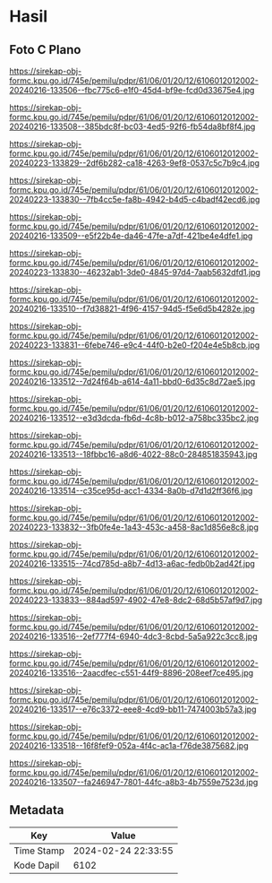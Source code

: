 # Hasil

## Foto C Plano

https://sirekap-obj-formc.kpu.go.id/745e/pemilu/pdpr/61/06/01/20/12/6106012012002-20240216-133506--fbc775c6-e1f0-45d4-bf9e-fcd0d33675e4.jpg

https://sirekap-obj-formc.kpu.go.id/745e/pemilu/pdpr/61/06/01/20/12/6106012012002-20240216-133508--385bdc8f-bc03-4ed5-92f6-fb54da8bf8f4.jpg

https://sirekap-obj-formc.kpu.go.id/745e/pemilu/pdpr/61/06/01/20/12/6106012012002-20240223-133829--2df6b282-ca18-4263-9ef8-0537c5c7b9c4.jpg

https://sirekap-obj-formc.kpu.go.id/745e/pemilu/pdpr/61/06/01/20/12/6106012012002-20240223-133830--7fb4cc5e-fa8b-4942-b4d5-c4badf42ecd6.jpg

https://sirekap-obj-formc.kpu.go.id/745e/pemilu/pdpr/61/06/01/20/12/6106012012002-20240216-133509--e5f22b4e-da46-47fe-a7df-421be4e4dfe1.jpg

https://sirekap-obj-formc.kpu.go.id/745e/pemilu/pdpr/61/06/01/20/12/6106012012002-20240223-133830--46232ab1-3de0-4845-97d4-7aab5632dfd1.jpg

https://sirekap-obj-formc.kpu.go.id/745e/pemilu/pdpr/61/06/01/20/12/6106012012002-20240216-133510--f7d38821-4f96-4157-94d5-f5e6d5b4282e.jpg

https://sirekap-obj-formc.kpu.go.id/745e/pemilu/pdpr/61/06/01/20/12/6106012012002-20240223-133831--6febe746-e9c4-44f0-b2e0-f204e4e5b8cb.jpg

https://sirekap-obj-formc.kpu.go.id/745e/pemilu/pdpr/61/06/01/20/12/6106012012002-20240216-133512--7d24f64b-a614-4a11-bbd0-6d35c8d72ae5.jpg

https://sirekap-obj-formc.kpu.go.id/745e/pemilu/pdpr/61/06/01/20/12/6106012012002-20240216-133512--e3d3dcda-fb6d-4c8b-b012-a758bc335bc2.jpg

https://sirekap-obj-formc.kpu.go.id/745e/pemilu/pdpr/61/06/01/20/12/6106012012002-20240216-133513--18fbbc16-a8d6-4022-88c0-284851835943.jpg

https://sirekap-obj-formc.kpu.go.id/745e/pemilu/pdpr/61/06/01/20/12/6106012012002-20240216-133514--c35ce95d-acc1-4334-8a0b-d7d1d2ff36f6.jpg

https://sirekap-obj-formc.kpu.go.id/745e/pemilu/pdpr/61/06/01/20/12/6106012012002-20240223-133832--3fb0fe4e-1a43-453c-a458-8ac1d856e8c8.jpg

https://sirekap-obj-formc.kpu.go.id/745e/pemilu/pdpr/61/06/01/20/12/6106012012002-20240216-133515--74cd785d-a8b7-4d13-a6ac-fedb0b2ad42f.jpg

https://sirekap-obj-formc.kpu.go.id/745e/pemilu/pdpr/61/06/01/20/12/6106012012002-20240223-133833--884ad597-4902-47e8-8dc2-68d5b57af9d7.jpg

https://sirekap-obj-formc.kpu.go.id/745e/pemilu/pdpr/61/06/01/20/12/6106012012002-20240216-133516--2ef777f4-6940-4dc3-8cbd-5a5a922c3cc8.jpg

https://sirekap-obj-formc.kpu.go.id/745e/pemilu/pdpr/61/06/01/20/12/6106012012002-20240216-133516--2aacdfec-c551-44f9-8896-208eef7ce495.jpg

https://sirekap-obj-formc.kpu.go.id/745e/pemilu/pdpr/61/06/01/20/12/6106012012002-20240216-133517--e76c3372-eee8-4cd9-bb11-7474003b57a3.jpg

https://sirekap-obj-formc.kpu.go.id/745e/pemilu/pdpr/61/06/01/20/12/6106012012002-20240216-133518--16f8fef9-052a-4f4c-ac1a-f76de3875682.jpg

https://sirekap-obj-formc.kpu.go.id/745e/pemilu/pdpr/61/06/01/20/12/6106012012002-20240216-133507--fa246947-7801-44fc-a8b3-4b7559e7523d.jpg


## Metadata

| Key        | Value               |
| ---------- | ------------------- |
| Time Stamp | 2024-02-24 22:33:55 |
| Kode Dapil | 6102                |



